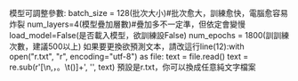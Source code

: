 模型可調整參數:
batch_size = 128(批次大小)#批次愈大，訓練愈快，電腦愈容易炸裂
num_layers=4(模型疊加層數)#疊加多不一定準，但依定會變慢
load_model=False(是否載入模型，欲訓練設False)
num_epochs = 1800(訓訓練次數，建議500以上)
如果要更換欲預測文本，請改這行line(12):with open("r.txt", "r", encoding="utf-8") as file:
    text = file.read()
    text = re.sub(r'[\n,，。\t()]+', '', text)
預設是r.txt，你可以換成任意純文字檔案
